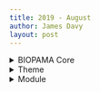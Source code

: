 ```yaml
---
title: 2019 - August
author: James Davy
layout: post
--- 
```


<details>
<summary>BIOPAMA Core</summary>

- 08-20 - James Davy - Added auto generation of all logs for the 3 repos
- 08-20 - James Davy - Merge branch 'master' of https://github.com/James Davy/BIOPAMA-RIS-Core
- 08-20 - James Davy - Added auto generation of all logs for the 3 repos
- 08-20 - James Davy - Update 2019-08-20-August-Changes.md
- 08-20 - James Davy - Merge branch 'master' of https://github.com/James Davy/BIOPAMA-RIS-Core
- 08-20 - James Davy - removing files
- 08-20 - James Davy - Create test.html
- 08-20 - James Davy - Added auto generation of all logs for the 3 repos
- 08-19 - James Davy - updated log file format
- 08-19 - James Davy - Update 2019-08-19-August-Changes.md
- 08-19 - James Davy - updated log name for compatability
- 08-19 - James Davy - updated changelog for automated log generation
- 08-16 - James Davy - adding more docs
- 08-16 - James Davy - added sections correctly
- 08-16 - James Davy - added wave
- 08-16 - James Davy - document section added
- 08-16 - James Davy - fixed doc path
- 08-16 - James Davy - updated docs
- 08-16 - James Davy - updated changelogs
- 08-16 - James Davy - updating changelog
- 08-16 - James Davy - updated tools section
- 08-16 - James Davy - added cover photo
- 08-16 - James Davy - fix intro link
- 08-16 - James Davy - updating intro text
- 08-16 - James Davy - added new section and some css changes
- 08-16 - James Davy - fixed css error
- 08-16 - James Davy - more jekyll changes
- 08-16 - James Davy - first changes to custom docs theme
- 08-16 - James Davy - new jekyll theme
- 08-16 - James Davy - Update README.md
- 08-14 - James Davy - Delete CNAME
- 08-14 - James Davy - Update CNAME
- 08-14 - James Davy - Create CNAME
- 08-14 - James Davy - Set theme jekyll-theme-time-machine
- 08-14 - James Davy - Create index.md
- 08-14 - James Davy - Set theme jekyll-theme-time-machine
- 08-09 - James Davy - Update README.md
- 08-09 - James Davy - Update .gitignore
- 08-09 - James Davy - deleted files
- 08-09 - James Davy - added composer files
- 08-09 - James Davy - Update .gitignore
- 08-09 - James Davy - Update README.md
- 08-09 - James Davy - Delete DEFAULT_map_settings.js
- 08-09 - James Davy - Create DEFAULT_map_settings.js
- 08-09 - James Davy - Update README.md
- 08-09 - James Davy - Create DEFAULT_map_settings.js
- 08-09 - James Davy - Update .gitignore
- 08-09 - James Davy - Initial commit

</details>

<details>
<summary>Theme</summary>

- 08-19 - James Davy - improved sorting by year in indicators
- 08-19 - James Davy - fixed bug that prevented indicator charts from appearing sometimes
- 08-19 - James Davy - fixed indicator scope descriptions so they can show full HTML
- 08-19 - James Davy - added legend title to layers added in specific scopes too
- 08-19 - James Davy - fixed title of indicator card when no scope is selected
- 08-14 - James Davy - adjusted empty footer in menu
- 08-14 - James Davy - adjusted policy node style
- 08-14 - James Davy - changed the Priority Actions views to the display policies and targets
- 08-12 - James Davy - Merge branch 'master' of https://github.com/James Davy/bootstrap_barrio_biopama
- 08-12 - James Davy - added better css for nested fields, fixed map interaction issue for PA's
- 08-09 - James Davy - updated the custom settings path
- 08-09 - James Davy - Update README.md
- 08-09 - James Davy - Changed the JS to REQUIRE a seperate file hosted outside the GIT repo to allow regions to customise their RIS
- 08-08 - James Davy - Major version update.

</details>

<details>
<summary>Module</summary>

- 08-14 - James Davy - lib fix
- 08-14 - James Davy - Merge branch 'master' of https://github.com/James Davy/biopama_form_hooks
- 08-14 - James Davy - added policy form hook
- 08-14 - James Davy - adding policy form hooks
- 08-08 - James Davy - mjor version update!

</details>

